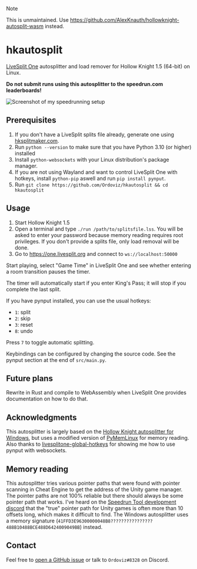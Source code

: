 > [!NOTE]  
> This is unmaintained. Use https://github.com/AlexKnauth/hollowknight-autosplit-wasm instead.

# hkautosplit
[LiveSplit One](https://one.livesplit.org) autosplitter and load remover for Hollow Knight 1.5 (64-bit) on Linux.

**Do not submit runs using this autosplitter to the speedrun.com leaderboards!**

![Screenshot of my speedrunning setup](https://user-images.githubusercontent.com/37733333/181756321-b99dc3d4-07b8-4202-bec0-7feb7541af7e.png)

## Prerequisites
1. If you don't have a LiveSplit splits file already, generate one using [hksplitmaker.com](https://hksplitmaker.com).
2. Run `python --version` to make sure that you have Python 3.10 (or higher) installed
3. Install `python-websockets` with your Linux distribution's package manager.
4. If you are not using Wayland and want to control LiveSplit One with hotkeys, install `python-pip` aswell and run `pip install pynput`.
5. Run `git clone https://github.com/Ordoviz/hkautosplit && cd hkautosplit`

## Usage
1. Start Hollow Knight 1.5
2. Open a terminal and type `./run /path/to/splitsfile.lss`. You will be asked to enter your password because memory reading requires root privileges. If you don't provide a splits file, only load removal will be done.
3. Go to https://one.livesplit.org and connect to `ws://localhost:50000`

Start playing, select "Game Time" in LiveSplit One and see whether entering a room transition pauses the timer.

The timer will automatically start if you enter King's Pass; it will stop if you complete the last split.

If you have pynput installed, you can use the usual hotkeys:
* `1`: split
* `2`: skip
* `3`: reset
* `8`: undo

Press `7` to toggle automatic splitting.

Keybindings can be configured by changing the source code. See the pynput section at the end of `src/main.py`.

## Future plans
Rewrite in Rust and compile to WebAssembly when LiveSplit One provides documentation on how to do that.

## Acknowledgments
This autosplitter is largely based on the [Hollow Knight autosplitter for Windows](https://github.com/ShootMe/LiveSplit.HollowKnight), but uses a modified version of [PyMemLinux](https://guidedhacking.com/threads/python-memory-library-for-linux-game-hacking.18684/) for memory reading. Also thanks to [livesplitone-global-hotkeys](https://github.com/thearst3rd/livesplitone-global-hotkeys) for showing me how to use pynput with websockets.

## Memory reading
This autosplitter tries various pointer paths that were found with pointer scanning in Cheat Engine to get the address of the Unity game manager. The pointer paths are not 100% reliable but there should always be some pointer path that works. I've heard on the [Speedrun Tool development discord](https://discord.com/invite/N6wv8pW) that the "true" pointer path for Unity games is often more than 10 offsets long, which makes it difficult to find. The Windows autosplitter uses a memory signature (`41FFD3E96300000048B8????????????????488B10488BCE488D6424009049BB`) instead.

## Contact
Feel free to [open a GitHub issue](https://github.com/Ordoviz/hkautosplit/issues/new) or talk to `Ordoviz#8328` on Discord.
